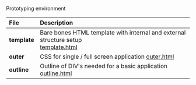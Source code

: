 Prototyping environment

|File|Description|
|:---|:---|
|**template**| Bare bones HTML template with internal and external structure setup <br> [template.html](template.html) |
|**outer**| CSS for single / full screen application [outer.html](outer.html)|
|**outline**| Outline of DIV's needed for a basic application [outline.html](outline.html)|
